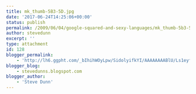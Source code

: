 ```yaml
---
title: mk_thumb-5B3-5D.jpg
date: '2017-06-24T14:25:06+00:00'
status: publish
permalink: /2009/06/04/google-squared-and-sexy-languages/mk_thumb-5b3-5d-jpg
author: stevedunn
excerpt: ''
type: attachment
id: 128
blogger_permalink:
    - 'http://lh6.ggpht.com/_bIhihWOyLpw/SidolyifkYI/AAAAAAAABlU/Ls1eyf1lBR0/mk_thumb%5B3%5D.jpg'
blogger_blog:
    - stevedunns.blogspot.com
blogger_author:
    - 'Steve Dunn'
---
```

<!DOCTYPE html PUBLIC "-//W3C//DTD HTML 4.0 Transitional//EN" "http://www.w3.org/TR/REC-html40/loose.dtd">
<?xml encoding="UTF-8">
